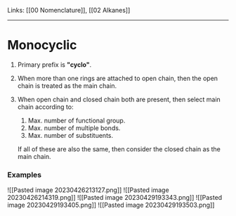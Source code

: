 Links: [[00 Nomenclature]], [[02 Alkanes]]
___
# Monocyclic
1. Primary prefix is **"cyclo"**.

2. When more than one rings are attached to open chain, then the open chain is treated as the main chain. 

3. When open chain and closed chain both are present, then select main chain according to:
	1. Max. number of functional group.
	1. Max. number of multiple bonds.
	1. Max. number of substituents.

	If all of these are also the same, then consider the closed chain as the main chain.

### Examples

![[Pasted image 20230426213127.png]]
![[Pasted image 20230426214319.png]]
![[Pasted image 20230429193343.png]]
![[Pasted image 20230429193405.png]]
![[Pasted image 20230429193503.png]]
